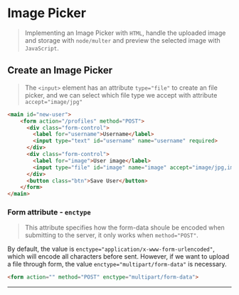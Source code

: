 # Image Picker
> Implementing an Image Picker with `HTML`, handle the uploaded image and storage with `node/multer` and preview the selected image with `JavaScript`.

## Create an Image Picker
> The `<input>` element has an attribute `type="file"` to create an file picker, and we can select which file type we accept with attribute `accept="image/jpg"`
```html
<main id="new-user">
    <form action="/profiles" method="POST">
      <div class="form-control">
        <label for="username">Username</label>
        <input type="text" id="username" name="username" required>
      </div>
      <div class="form-control">
        <label for="image">User image</label>
        <input type="file" id="image" name="image" accept="image/jpg,image/png" required />
      </div>
      <button class="btn">Save User</button>
    </form>
</main>
```

### Form attribute - `enctype`
> This attribute specifies how the form-data shoule be encoded when submitting to the server, it only works when `method="POST"`.

By default, the value is `enctype="application/x-www-form-urlencoded"`, which will encode all characters before sent. However, if we want to upload a file through form, the value `enctype="multipart/form-data"` is necessary.
```html
<form action="" method="POST" enctype="multipart/form-data">
```
---
